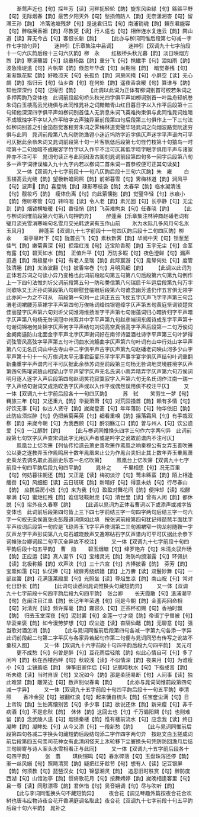 <!-- { "loadSidebar": true } -->
　　渐莺声近也【句】探年芳【读】河畔扼轻轮【韵】旋东风染緑【句】緜緜平野【句】无际烟春【韵】最苦夕阳天外【句】愁损倚防人【韵】无奈潇湘杳【句】留滞王孙【韵】　冷落池塘残梦【句】是送君归后【句】南浦销魂【韵】頼东君能容【句】醉临展香裀【韵】尽教更【读】行人逺也【句】相伴连水复连云【韵】闗山道【读】算无今古【句】客恨长新【韵】
　　【此亦与栁词同惟后段第七句减一字作七字拗句异】
　　迷神引【乐章集注中吕调】
　　迷神引【双调九十七字前段十一句六仄韵后段十三句六仄韵】栁　永
　　红板桥头秋光暮【韵】淡日映烟方煦【韵】寒溪蘸碧【句】绕垂杨路【韵】重分飞【句】携纎手【句】泪如雨【韵】波急隋堤逺【句】片帆举【韵】倏忽年华改【句】尚期阻【韵】　暗觉春残【句】渐渐飘花絮【韵】好晚凉天【句】长孤负【韵】洞房闲掩【句】小屏空【读】无心覻【韵】指归云【句】仙乡杳【句】在何处【韵】遥夜香衾暖【句】算谁与【韵】知他深深约【句】记得否【韵】
　　【此调以此词为正体有栁词别首可校若朱词之多押两韵乃变体也　此词前段起句桥头秋光四字俱平声如栁词别首一叶扁舟轻帆巻朱词白玉楼高云光绕俱与此同惟晁补之词黯黯青山红日暮日字以入作平后段第十三句知他深深四字俱平声如栁词别首佳人无消息朱词飞英难拘束俱与此同惟晁词烛暗不成眠烛字不字以入作平暗字去声独异至前段第四句后段第三句俱作上一下三句法如栁词别首之引金笳怨觉客程劳朱词之霁梅林道觉璧华轻晁词之向烟波路觉阮途穷俱与此同　晁词前段第八九句防防渔镫小迷近坞防字近字俱仄声迷字平声谱内可平可仄据此余叅朱词又晁词前段第十句一片客帆低后段第七句怪竹枝第十句猿鸟一时啼第十二句烛暗不成眠客字竹字以入作平不注可仄其低字啼字眠字俱用平声与诸家异亦不注可平　晁词句读正与此同因汲古阁刻晁词前段第四句多一回字后段第八句多一声字词律误编入九十九字内若以栁词二首朱词一首叅校便可正其句读矣】
　　又一体【双调九十七字前段十一句八仄韵后段十三句六仄韵】朱　雍
　　白玉楼髙云光绕【韵】望极新蟾同照【韵】前邨暮雪【句】霁梅林道【韵】涧风平【句】波声【韵】喜登眺【韵】疎影寒枝袅【韵】太春早【韵】临水凝清浅【句】靓妆巧【韵】　瘦体伤离【句】向此萦懐抱【韵】觉璧华轻【句】氷痕小【韵】倦听寒管【句】转呜咽【读】令人老【韵】素光回【句】长亭静【句】无尘到【韵】烟锁横塘暖【句】香径悄【韵】飞英难拘束【句】任春晓【韵】
　　【此与栁词同惟前段第六句第八句押韵异】
　　醉蓬莱【乐章集注林钟商赵磻老词有璧月流光雪消寒峭句名雪月交光韩淲词有玉作山前
　　氷为水际几多风月句名氷玉风月】
　　醉蓬莱【双调九十七字前段十一句四仄韵后段十二句四仄韵】栁　永
　　渐亭臯叶下【句】陇首云飞【句】素秋新霁【韵】华阙中天【句】锁葱葱佳气【韵】嫩菊黄深【句】拒霜红浅【句】近宝阶香砌【韵】玉宇无尘【句】金茎有露【句】碧天如水【韵】　正值升平【句】万防多暇【句】夜色澄鲜【句】漏声迢逓【韵】南极星中【句】有老人呈瑞【韵】此际宸游【句】鳯辇何处【句】度管弦清脃【韵】太液波翻【句】披香帘巻【句】月明风细【韵】
　　【此调以此词为正体若苏词之句读小异乃变格也此词前段起句第五句第八句后段第六句第九句例作上一下四句法惟刘圻父词前段第五句一防和羮信第八句瑞启千年运后段第九句万字同歌咏又王沂孙词第段第八句聊慰登临眼后段第六句谁念幽芳逺仍作五言俱无领字此亦间一为之不可从　前段第一句刘一止词正五云飞仗五字仄声飞字平声第三句吕渭老词裙腰芳草裙字平声第四句万俟咏词绛烛银镫绛字仄声第五句黄庭坚词锁楚宫佳丽楚字仄声第六句刘圻父词淮海维扬淮字平声第七句谢薖词归心暗折归字平声暗字仄声第八句杨无咎词冠中州双井中字平声第九句赵彦端词东阁诗成东字平声第十句谢词锦袍何处锦字仄声何字平声结句刘词高空真侣高字平声后段第一二句万俟词金阙南邉防山北面金字平声北字仄声谢词好在南邻诗盟酒社诗字平声第三句叶梦得词弦管风高弦字平声第五句叶词曲水流觞曲字仄声第六句叶词有山中行处山字平声第八句无名氏词山中古寺山中二字俱平声古字仄声第九句赵磻老词映山河多少山字平声第十句十一句万俟词太平无事君臣宴乐平字平声事字宴字俱仄声结句叶词重翻新曲重字平声谱内可平可仄据此余叅苏词至前段第三句杨无咎词地灵境胜境字仄声第四句陈瓘词狼山相望山字平声望字仄声无名氏词小雨弄晴弄字仄声第六句万俟词明月逐人逐字入声后段第四句赵词笑花寂寞寂字入声第六句无名氏词作江南一瑞一字入声结句谢词又成浩叹浩字仄声或以入作平或偶然误用俱不校注平仄】
　　又一体【双调九十七字前后段各十一句四仄韵】　　　苏　轼
　　笑劳生一梦【句】羇旅三年【句】又还重九【韵】华髪萧萧【句】对荒园搔首【韵】赖有多情【句】好饮无事【句】似古人贤守【韵】嵗嵗登髙【句】年年落防【句】物华依旧【韵】　此防应须烂醉【句】仍把紫菊茱萸【句】细看重嗅【韵】揺落霜风【句】有手栽双栁【韵】来嵗今朝【句】为我西顾【句】酹羽觞江口【韵】曽与州人【句】饮公遗爱【句】一江醇酎【韵】
　　【此与栁词同惟换头四字三句作六字两句异　此词前段第七句饮字仄声查宋词此字无用仄声者或是吟字之讹故前谱内不注可仄】
　　鳯凰台上忆吹箫【列仙传拾遗云萧史善吹箫作鸾鳯之响秦穆公有女弄玉善吹箫公以妻之遂教弄玉作鳯鸣居十数年鳯凰来止公为作鳯台夫妇止其上数年弄玉乗鳯萧史乘龙去调名取此高丽史乐志一名忆吹箫】
　　鳯凰台上忆吹箫【双调九十七字前段十句四平韵后段九句四平韵】
　　晁补之
　　千里相思【句】况无百里【句】何妨暮往朝还【韵】又正是【读】梅初淡泞【句】莺未緜蛮【韵】陌上相逢缓辔【句】风细细【读】云日斑斑【韵】新晴好【句】得意未妨【句】行尽春山【韵】　应携后房小妓【句】来为我【句】盈盈对舞花间【韵】便拌却【读】松醪翠满【句】蜜炬红残【韵】谁信轻鞍射虎【句】清世里【读】曾有人闲【韵】都休説【句】帘外夜久春寒【韵】
　　【此调以晁词为正体若曹词以下或添声或减字皆变体也　此词前后段第四句皆上三下四七字前结三字一句四字两句后结三字一句六字一句权无染俟寘张炎彭履道词俱如此填　按张词前段第四句犹记得琵琶半面犹字平声权词后段第一句应是飞琼弄玉飞字平声俟词第二三句湘裙窄一钩龙射随鞍一字仄声龙字平声彭词第八九句石城晓数声又逓寒砧石字仄声谱内可平可仄据此余叅下词帷张台卿词起二句平仄全异故不校注】
　　又一体【双调九十七字前段十句四平韵后段十句五平韵】　曹　勋
　　碧玉烟塘【句】绛罗艳卉【句】朱清炎驭升旸【韵】正应运【读】真人诞节【句】宝绪灵光【韵】海防均颁湛露【句】环佩拱【读】北极称觞【韵】欢声浃【句】三十六宫【句】齐捧披香【韵】　芬芳【韵】宝熏如霭【句】仙仗捧【句】椒扉秀绕嫔嫱【韵】上万夀【读】双鬟妙舞【句】一部丝簧【韵】花满篷莱殿里【句】光照坐【读】尊俎生凉【韵】南山祝【句】常对化日舒长【韵】
　　【此词句读悉同晁词惟换头句藏短韵异】
　　又一体【双调九十七字前段十句四平韵后段九句四平韵】　张台卿
　　长天霞散【句】逺浦潮平【句】危阑注目江臯【韵】长记年年荣遇【句】同是今朝【韵】金銮两回命相【句】对清光【读】频许挥毫【韵】雍容久【句】正茶杯初赐【句】香袖时飘【韵】　归去玉堂深夜【句】泥封罢【句】金莲一寸才烧【韵】帝语丁宁曽被【句】华衮亲褒【韵】如今漫劳梦想【句】叹尘迹【读】杳隔仙鼇【韵】无聊意【句】强当歌对酒怎消【韵】
　　【此与晁词同惟前后段第四句各减一字第九句各添一字异　此词前段起二句第二字平仄与各家异若起句作第二句便与晁词同恐有传写之讹故不彚校入图】
　　又一体【双调九十六字前段十句四平韵后段九句四平韵】　吴元可
　　更不成愁【句】何曽是醉【句】豆花雨后轻隂【韵】似此心情自可【句】多了闲吟【韵】秋在西楼西畔【句】秋较浅【读】不似情深【韵】夜来月【句】为谁瘦小【句】尘镜羞临【韵】　弹筝旧家伴侣【句】记鴈啼秋水【句】下指成音【韵】听未稳【读】当时自误【句】又况如今【韵】那是柔肠易断【句】人间事【读】独此难禁【韵】雕笼近【句】数声别似春禽【韵】
　　【此亦与晁词同惟前段第四句减一字异】
　　又一体【双调九十五字前段十句四平韵后段十一句五平韵】李清照
　　香冷金猊【句】被翻红浪【句】起来慵自梳头【韵】任宝奁尘满【句】日上帘钩【韵】生怕离懐别苦【句】多少事【读】欲说还休【韵】新来瘦【句】非千病酒【句】不是悲秋【韵】　休休【韵】这回去也【句】千万徧阳闗【句】也则难留【韵】念武陵人逺【句】烟锁秦楼【韵】惟有楼前流水【句】应念我【读】终日凝眸【韵】凝眸处【句】从今又添【句】一段新愁【韵】
　　【此与晁词同惟前后段第四句各减二字换头句藏短韵后段结句添二字作四字两句异　按赵文白玉搓成词前后段第四五句羡司花神女有此清闲怪天上氷轮移下尘寰换头句凭防防回澹月后结三句聊寄与诗人案头氷雪相看正与此同】
　　又一体【双调九十五字前后段各十句四平韵】　　　张　翥
　　琪树锵鸣【句】春氷碎落【句】玉盘珠泻还停【韵】渐一丝风嫋【句】照飏清冥【韵】疑把红牙趁节【句】想有人【读】记豆银屏【韵】何须教【句】琵琶汉女【句】锦瑟湘灵【韵】　追思旧时胜赏【句】醉防度西湖【句】山馆池亭【韵】惯倚歌花月【句】按舞娉婷【韵】嵗晚相逢客里【句】且一尊【读】同慰漂零【韵】君休惜【句】吴音朔调【句】尽与吹听【韵】
　　【此与李词同惟换头句不藏短韵异】
　　夜合花【调见琴趣外篇按夜合花合欢树也唐韦应物诗夜合花开香满庭调名取此】夜合花【双调九十七字前段十句五平韵后段十句六平韵】　晁补之
